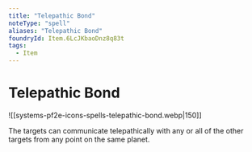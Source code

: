 ```yaml
---
title: "Telepathic Bond"
noteType: "spell"
aliases: "Telepathic Bond"
foundryId: Item.6LcJKbaoDnz8q83t
tags:
  - Item
---
```


# Telepathic Bond
![[systems-pf2e-icons-spells-telepathic-bond.webp|150]]

The targets can communicate telepathically with any or all of the other targets from any point on the same planet.
